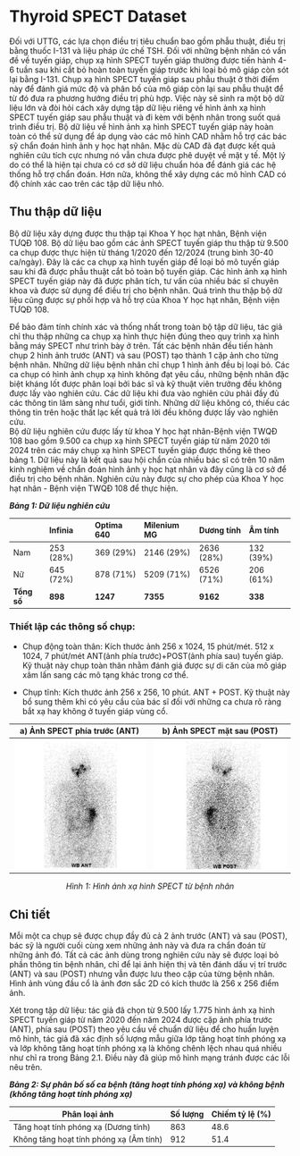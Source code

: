 # Thyroid SPECT Dataset

Đối với UTTG, các lựa chọn điều trị tiêu chuẩn bao gồm phẫu thuật, điều trị bằng thuốc I-131 và liệu pháp ức chế TSH. 
Đối với những bệnh nhân có vấn đề về tuyến giáp, chụp xạ hình SPECT tuyến giáp thường được tiến hành 4-6 tuần sau khi cắt bỏ hoàn toàn tuyến giáp trước khi loại bỏ mô giáp còn sót lại bằng I-131.
Chụp xạ hình SPECT tuyến giáp sau phẫu thuật ở thời điểm này để đánh giá mức độ và phân bố của mô giáp còn lại sau phẫu thuật để từ đó đưa ra phương hướng điều trị phù hợp. Việc này sẽ sinh ra một bộ dữ liệu lớn và đòi hỏi cách xây dựng tập dữ liệu riêng về hình ảnh xạ hình SPECT tuyến giáp sau phẫu thuật và đi kèm với bệnh nhân trong suốt quá trình điều trị. Bộ dữ liệu về hình ảnh xạ hình SPECT tuyến giáp này hoàn toàn có thể sử dụng để áp dụng vào các mô hình CAD nhằm hỗ trợ các bác sỹ chẩn đoán hình ảnh y học hạt nhân. Mặc dù CAD đã đạt được kết quả nghiên cứu tích cực nhưng nó vẫn chưa được phê duyệt về mặt y tế. Một lý do có thể là hiện tại chưa có cơ sở dữ liệu chuẩn hóa để đánh giá các hệ thống hỗ trợ chẩn đoán. Hơn nữa, không thể xây dựng các mô hình CAD có độ chính xác cao trên các tập dữ liệu nhỏ.

## Thu thập dữ liệu

Bộ dữ liệu xây dựng được thu thập tại Khoa Y học hạt nhân, Bệnh viện TƯQĐ 108. Bộ dữ liệu bao gồm các ảnh SPECT tuyến giáp thu thập từ 9.500 ca chụp được thực hiện từ tháng 1/2020 đến 12/2024 (trung bình 30-40 ca/ngày). Đây là các ca chụp xạ hình tuyến giáp để loại bỏ mô tuyến giáp sau khi đã được phẫu thuật cắt bỏ toàn bộ tuyến giáp. Các hình ảnh xạ hình SPECT tuyến giáp này đã được phân tích, tư vấn của nhiều bác sĩ chuyên khoa và được sử dụng để điều trị cho bệnh nhân. Quá trình thu thập bộ dữ liệu cũng được sự phối hợp và hỗ trợ của Khoa Y học hạt nhân, Bệnh viện TƯQĐ 108.

Để bảo đảm tính chính xác và thống nhất trong toàn bộ tập dữ liệu, tác giả chỉ thu thập những ca chụp xạ hình thực hiện đúng theo quy trình xạ hình bằng máy SPECT như trình bày ở trên. Tất các bệnh nhân đều tiến hành chụp 2 hình ảnh trước (ANT) và sau (POST) tạo thành 1 cặp ảnh cho từng bệnh nhân. Những dữ liệu bệnh nhân chỉ chụp 1 hình ảnh đều bị loại bỏ. Các ca chụp có hình ảnh chụp xạ hình không đạt yêu cầu, những bệnh nhân đặc biệt kháng Iốt được phân loại bởi bác sĩ và kỹ thuật viên trưởng đều không được lấy vào nghiên cứu. Các dữ liệu khi đưa vào nghiên cứu phải đầy đủ các thông tin lâm sàng như tuổi, giới tính. Những dữ liệu không có, thiếu các thông tin trên hoặc thất lạc kết quả trả lời đều không được lấy vào nghiên cứu.  
Bộ dữ liệu nghiên cứu được lấy từ khoa Y học hạt nhân-Bệnh viện TWQĐ 108 bao gồm 9.500 ca chụp xạ hình SPECT tuyến giáp từ năm 2020 tới 2024 trên các máy chụp xạ hình SPECT tuyến giáp được thống kê theo bảng 1. Dữ liệu này là kết quả sau hội chẩn của nhiều bác sĩ có trên 10 năm kinh nghiệm về chẩn đoán hình ảnh y học hạt nhân và đây cũng là cơ sở để điều trị cho bệnh nhân. Nghiên cứu này được sự cho phép của Khoa Y học hạt nhân - Bệnh viện TWQĐ 108 để thực hiện.

***Bảng 1: Dữ liệu nghiên cứu***

|     | **Infinia** | **Optima 640** | **Milenium MG** | **Dương tính** | **Âm tính** |
|:-----|:------|:------|:------|:------|:------|
| Nam | 253 (28%) | 369 (29%) | 2146 (29%) | 2636 (28%) | 132 (39%) |
| Nữ  | 645 (72%) | 878 (71%) | 5209 (71%) | 6526 (71%) | 206 (61%) |
| **Tổng số** | **898** | **1247** | **7355** | **9162** | **338** |

### Thiết lập các thông số chụp:

- Chụp động toàn thân: Kích thước ảnh 256 x 1024, 15 phút/mét. 512 x 1024, 7 phút/mét ANT(ảnh phía trước)+POST(ảnh phía sau) tuyến giáp. Kỹ thuật này chụp toàn thân nhằm đánh giá được sự di căn của mô giáp xâm lấn sang các mô tạng khác trong cơ thể.

- Chụp tĩnh: Kích thước ảnh 256 x 256, 10 phút. ANT + POST. Kỹ thuật này bổ sung thêm khi có yêu cầu của bác sĩ đối với những ca chưa rõ ràng bắt xạ hay không ở tuyến giáp vùng cổ.

<!-- <div style="display: flex; justify-content: space-around; text-align: center;">
  <div style="display: inline-block; width: 45%;">
    <p>a) Ảnh SPECT phía trước (ANT)</p>
    <img src="./assets/media/image1.jpg" alt="Image 1" style="width: 200px;" >
    
  </div>
  <div style="display: inline-block; width: 45%;">
    <p>b) Ảnh SPECT mặt sau (POST)</p>
    <img src="./assets/media/image2.jpg" alt="Image 2"; style="width: 200px;" >    
  </div>
</div> -->
a) Ảnh SPECT phía trước (ANT)             |  b) Ảnh SPECT mặt sau (POST)
:-------------------------:|:-------------------------:
![](./assets/media/image1.jpg)  |  ![](./assets/media/image2.jpg)
<p align="center">
<i>Hình 1: Hình ảnh xạ hình SPECT từ bệnh nhân</i>
</p>

## Chi tiết

Mỗi một ca chụp sẽ được chụp đầy đủ cả 2 ảnh trước (ANT) và sau (POST), bác sỹ là người cuối cùng xem những ảnh này và đưa ra chẩn đoán từ những ảnh đó. Tất cả các ảnh dùng trong nghiên cứu này sẽ được loại bỏ phần thông tin bệnh nhân, chỉ để lại ảnh hiện thị và tên đánh dấu vị trí trước (ANT) và sau (POST) nhưng vẫn được lưu theo cặp của từng bệnh nhân. Hình ảnh vùng đầu cổ là ảnh đơn sắc 2D có kích thước là 256 x 256 điểm ảnh.

Xét trong tập dữ liệu: tác giả đã chọn từ 9.500 lấy 1.775 hình ảnh xạ hình SPECT tuyến giáp từ năm 2020 đến năm 2024 được cặp ảnh phía trước (ANT), phía sau (POST) theo yêu cầu về chuẩn dữ liệu để cho huấn luyện mô hình, tác giả đã xác định số lượng mẫu giữa lớp tăng hoạt tính phóng xạ và lớp không tăng hoạt tính phóng xạ là không chênh lệch nhau quá nhiều như chỉ ra trong Bảng 2.1. Điều này đã giúp mô hình mạng tránh được các lỗi nêu trên.

***Bảng 2: Sự phân bố số ca bệnh (tăng hoạt tính phóng xạ) và không bệnh (không tăng hoạt tính phóng xạ)***

| **Phân loại ảnh** | **Số lượng** | **Chiếm tỷ lệ (%)** |
| --- | --- | --- |
| Tăng hoạt tính phóng xạ (Dương tính) | 863 | 48.6 |
| Không tăng hoạt tính phóng xạ (Âm tính) | 912 | 51.4 |
